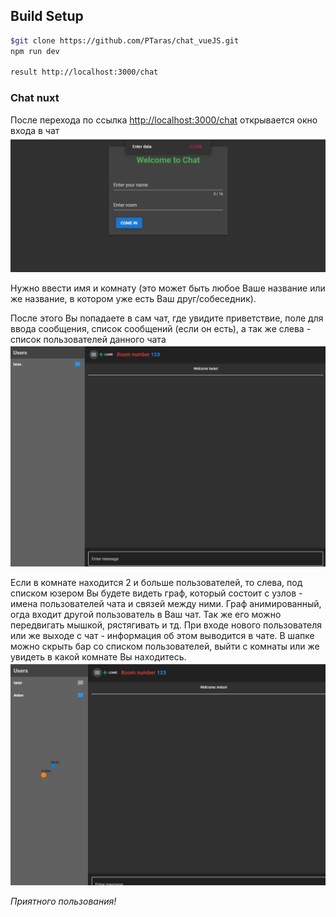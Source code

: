 ## Build Setup

``` bash
$git clone https://github.com/PTaras/chat_vueJS.git
npm run dev

result http://localhost:3000/chat
```

<h3>Chat nuxt</h3>

<p>После переходa по ссылка <a href='http://localhost:3000/chat'>http://localhost:3000/chat</a> открывается окно входа в чат
<img src="https://github.com/PTaras/chat_vueJS/blob/main/assets/img/enter.png" alt='Enter'></p>
Нужно ввести имя и комнату (это может быть любое Ваше название или же название, в котором уже есть Ваш друг/собеседник).</p>
</pr>
<p>После этого Вы попадаете в сам чат, где увидите приветствие, поле для ввода сообщения, список сообщений (если он есть), а так же слева - список пользователей данного чата
  <img src="https://github.com/PTaras/chat_vueJS/blob/main/assets/img/start.png" alt="start"> </p>
<p>Если в комнате находится 2 и больше пользователей, то слева, под списком юзером Вы будете видеть граф, который состоит с узлов - имена пользователей чата и связей между ними. 
  Граф анимированный, огда входит другой пользователь в Ваш чат. Так же его можно передвигать мышкой, рястягивать и тд. При входе нового пользователя или же выходе с чат - информация об этом выводится в чате. 
В шапке можно скрыть бар со списком пользователей, выйти с комнаты или же увидеть в какой комнате Вы находитесь. 
  <img src="https://github.com/PTaras/chat_vueJS/blob/main/assets/img/2users.png" alt="2user"> </p>
  
<i>Приятного пользования!</i>
